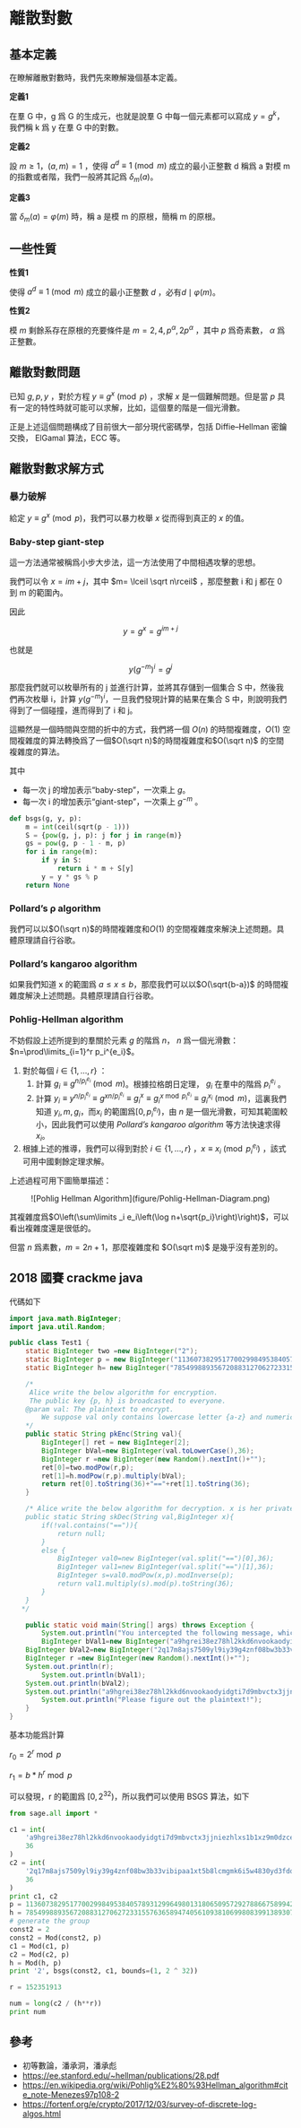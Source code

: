 # 離散對數

## 基本定義

在瞭解離散對數時，我們先來瞭解幾個基本定義。

**定義1**

在羣 G 中，g 爲 G 的生成元，也就是說羣 G 中每一個元素都可以寫成 $y=g^k$，我們稱 k 爲 y 在羣 G 中的對數。

**定義2**

設 $m\geq 1$，$(a,m)=1$ ，使得 $a^d \equiv 1\pmod m$ 成立的最小正整數 d 稱爲 a 對模 m 的指數或者階，我們一般將其記爲 $\delta_m(a)$。

**定義3**

當 $\delta_m(a)=\varphi(m)$ 時，稱 a 是模 m 的原根，簡稱 m 的原根。

## 一些性質

**性質1**

使得 $a^d \equiv 1\pmod m$ 成立的最小正整數 $d$ ，必有$d\mid\varphi(m)$。

**性質2**

模 $m$ 剩餘系存在原根的充要條件是 $m=2,4,p^{\alpha},2p^{\alpha}$ ，其中 $p$ 爲奇素數， $\alpha$ 爲正整數。

## 離散對數問題

已知 $g,p,y$ ，對於方程 $y\equiv g^x \pmod p$ ，求解 $x$ 是一個難解問題。但是當 $p$ 具有一定的特性時就可能可以求解，比如，這個羣的階是一個光滑數。

正是上述這個問題構成了目前很大一部分現代密碼學，包括 Diffie–Hellman 密鑰交換， ElGamal 算法，ECC 等。

## 離散對數求解方式

### 暴力破解

給定 $y\equiv g^x \pmod p$，我們可以暴力枚舉 $x$ 從而得到真正的 $x$ 的值。

### Baby-step giant-step

這一方法通常被稱爲小步大步法，這一方法使用了中間相遇攻擊的思想。

我們可以令 $x=im+j$，其中 $m= \lceil \sqrt n\rceil$ ，那麼整數 i 和 j 都在 0 到 m 的範圍內。

因此

$$y=g^x=g^{im+j}$$

也就是

$$y(g^{-m})^i=g^j$$

那麼我們就可以枚舉所有的 j 並進行計算，並將其存儲到一個集合 S 中，然後我們再次枚舉 i，計算 $y(g^{-m})^i$，一旦我們發現計算的結果在集合 S 中，則說明我們得到了一個碰撞，進而得到了 i 和 j。

這顯然是一個時間與空間的折中的方式，我們將一個 $O(n)$ 的時間複雜度，$O(1)$ 空間複雜度的算法轉換爲了一個$O(\sqrt n)$的時間複雜度和$O(\sqrt n)$ 的空間複雜度的算法。

其中

- 每一次 j 的增加表示“baby-step”，一次乘上 $g$。
- 每一次 i 的增加表示“giant-step”，一次乘上 $g^{-m}$ 。

```python
def bsgs(g, y, p):
    m = int(ceil(sqrt(p - 1)))
    S = {pow(g, j, p): j for j in range(m)}
    gs = pow(g, p - 1 - m, p)
    for i in range(m):
        if y in S:
            return i * m + S[y]
        y = y * gs % p
    return None
```

### Pollard’s ρ algorithm

我們可以以$O(\sqrt n)$的時間複雜度和$O(1)$ 的空間複雜度來解決上述問題。具體原理請自行谷歌。

### Pollard’s kangaroo algorithm

如果我們知道 x 的範圍爲 $a \leq x \leq b$，那麼我們可以以$O(\sqrt{b-a})$ 的時間複雜度解決上述問題。具體原理請自行谷歌。

### Pohlig-Hellman algorithm

不妨假設上述所提到的羣關於元素 $g$ 的階爲 $n$， $n$ 爲一個光滑數： $n=\prod\limits_{i=1}^r p_i^{e_i}$。

1. 對於每個 $i \in \{1,\ldots,r\}$ ：
    1. 計算 $g_i \equiv g^{n/p_i^{e_i}} \pmod m$。根據拉格朗日定理， $g_i$ 在羣中的階爲 $p_i^{e_i}$ 。
    2. 計算 $y_i \equiv y^{n/p_i^{e_i}} \equiv g^{xn/p_i^{e_i}} \equiv g_i^{x} \equiv g_i^{x \bmod p_i^{e_i}} \equiv g_i^{x_i} \pmod m$，這裏我們知道 $y_i,m,g_i$，而$x_i$ 的範圍爲$[0,p_i^{e_i})$，由 $n$ 是一個光滑數，可知其範圍較小，因此我們可以使用 *Pollard’s kangaroo algorithm* 等方法快速求得$x_i$。
2. 根據上述的推導，我們可以得到對於 $i \in \{1,\ldots,r\}$ ，$x \equiv x_i \pmod{p_i^{e_i}}$ ，該式可用中國剩餘定理求解。


上述過程可用下圖簡單描述：

<center>
![Pohlig Hellman Algorithm](figure/Pohlig-Hellman-Diagram.png)
</center>

其複雜度爲$O\left(\sum\limits _i e_i\left(\log n+\sqrt{p_i}\right)\right)$，可以看出複雜度還是很低的。

但當 $n$ 爲素數，$m=2n+1$，那麼複雜度和 $O(\sqrt m)$ 是幾乎沒有差別的。

## 2018 國賽 crackme java

代碼如下

```java
import java.math.BigInteger;
import java.util.Random;

public class Test1 {
    static BigInteger two =new BigInteger("2");
    static BigInteger p = new BigInteger("11360738295177002998495384057893129964980131806509572927886675899422214174408333932150813939357279703161556767193621832795605708456628733877084015367497711");
    static BigInteger h= new BigInteger("7854998893567208831270627233155763658947405610938106998083991389307363085837028364154809577816577515021560985491707606165788274218742692875308216243966916");

    /*
     Alice write the below algorithm for encryption.
     The public key {p, h} is broadcasted to everyone.
    @param val: The plaintext to encrypt.
        We suppose val only contains lowercase letter {a-z} and numeric charactors, and is at most 256 charactors in length.
    */
    public static String pkEnc(String val){
        BigInteger[] ret = new BigInteger[2];
        BigInteger bVal=new BigInteger(val.toLowerCase(),36);
        BigInteger r =new BigInteger(new Random().nextInt()+"");
        ret[0]=two.modPow(r,p);
        ret[1]=h.modPow(r,p).multiply(bVal);
        return ret[0].toString(36)+"=="+ret[1].toString(36);
    }

    /* Alice write the below algorithm for decryption. x is her private key, which she will never let you know.
    public static String skDec(String val,BigInteger x){
        if(!val.contains("==")){
            return null;
        }
        else {
            BigInteger val0=new BigInteger(val.split("==")[0],36);
            BigInteger val1=new BigInteger(val.split("==")[1],36);
            BigInteger s=val0.modPow(x,p).modInverse(p);
            return val1.multiply(s).mod(p).toString(36);
        }
    }
   */

    public static void main(String[] args) throws Exception {
        System.out.println("You intercepted the following message, which is sent from Bob to Alice:");
        BigInteger bVal1=new BigInteger("a9hgrei38ez78hl2kkd6nvookaodyidgti7d9mbvctx3jjniezhlxs1b1xz9m0dzcexwiyhi4nhvazhhj8dwb91e7lbbxa4ieco",36);
	BigInteger bVal2=new BigInteger("2q17m8ajs7509yl9iy39g4znf08bw3b33vibipaa1xt5b8lcmgmk6i5w4830yd3fdqfbqaf82386z5odwssyo3t93y91xqd5jb0zbgvkb00fcmo53sa8eblgw6vahl80ykxeylpr4bpv32p7flvhdtwl4cxqzc",36);
	BigInteger r =new BigInteger(new Random().nextInt()+"");
	System.out.println(r);
        System.out.println(bVal1);
	System.out.println(bVal2);
	System.out.println("a9hgrei38ez78hl2kkd6nvookaodyidgti7d9mbvctx3jjniezhlxs1b1xz9m0dzcexwiyhi4nhvazhhj8dwb91e7lbbxa4ieco==2q17m8ajs7509yl9iy39g4znf08bw3b33vibipaa1xt5b8lcmgmk6i5w4830yd3fdqfbqaf82386z5odwssyo3t93y91xqd5jb0zbgvkb00fcmo53sa8eblgw6vahl80ykxeylpr4bpv32p7flvhdtwl4cxqzc");
        System.out.println("Please figure out the plaintext!");
    }
}
```

基本功能爲計算

$r_0=2^r \bmod p$

$r_1 =b*h^r \bmod p$

可以發現，r 的範圍爲 $[0,2^{32})$，所以我們可以使用 BSGS 算法，如下

```python
from sage.all import *

c1 = int(
    'a9hgrei38ez78hl2kkd6nvookaodyidgti7d9mbvctx3jjniezhlxs1b1xz9m0dzcexwiyhi4nhvazhhj8dwb91e7lbbxa4ieco',
    36
)
c2 = int(
    '2q17m8ajs7509yl9iy39g4znf08bw3b33vibipaa1xt5b8lcmgmk6i5w4830yd3fdqfbqaf82386z5odwssyo3t93y91xqd5jb0zbgvkb00fcmo53sa8eblgw6vahl80ykxeylpr4bpv32p7flvhdtwl4cxqzc',
    36
)
print c1, c2
p = 11360738295177002998495384057893129964980131806509572927886675899422214174408333932150813939357279703161556767193621832795605708456628733877084015367497711
h = 7854998893567208831270627233155763658947405610938106998083991389307363085837028364154809577816577515021560985491707606165788274218742692875308216243966916
# generate the group
const2 = 2
const2 = Mod(const2, p)
c1 = Mod(c1, p)
c2 = Mod(c2, p)
h = Mod(h, p)
print '2', bsgs(const2, c1, bounds=(1, 2 ^ 32))

r = 152351913

num = long(c2 / (h**r))
print num
```

## 參考

- 初等數論，潘承洞，潘承彪
- https://ee.stanford.edu/~hellman/publications/28.pdf
- https://en.wikipedia.org/wiki/Pohlig%E2%80%93Hellman_algorithm#cite_note-Menezes97p108-2
- https://fortenf.org/e/crypto/2017/12/03/survey-of-discrete-log-algos.html
